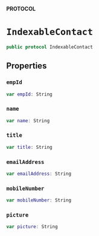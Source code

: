 **PROTOCOL**

# `IndexableContact`

```swift
public protocol IndexableContact
```

## Properties
### `empId`

```swift
var empId: String
```

### `name`

```swift
var name: String
```

### `title`

```swift
var title: String
```

### `emailAddress`

```swift
var emailAddress: String
```

### `mobileNumber`

```swift
var mobileNumber: String
```

### `picture`

```swift
var picture: String
```
